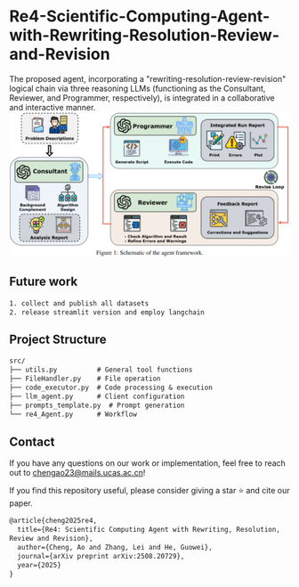 # Re4-Scientific-Computing-Agent-with-Rewriting-Resolution-Review-and-Revision
The proposed agent, incorporating a "rewriting-resolution-review-revision" logical chain via three reasoning LLMs (functioning as the Consultant, Reviewer, and Programmer, respectively), is integrated in a collaborative and interactive manner.
![schematic](schematic_re4.png)

## Future work
```
1. collect and publish all datasets
2. release streamlit version and employ langchain
```

## Project Structure
```
src/
├── utils.py          # General tool functions
├── FileHandler.py    # File operation
├── code_executor.py  # Code processing & execution  
├── llm_agent.py      # Client configuration
├── prompts_template.py  # Prompt generation
└── re4_Agent.py      # Workflow
```

## Contact
If you have any questions on our work or implementation, feel free to reach out to [chengao23@mails.ucas.ac.cn](mailto:chengao23@mails.ucas.ac.cn)!

If you find this repository useful, please consider giving a star ⭐ and cite our paper.

```
@article{cheng2025re4,
  title={Re4: Scientific Computing Agent with Rewriting, Resolution, Review and Revision},
  author={Cheng, Ao and Zhang, Lei and He, Guowei},
  journal={arXiv preprint arXiv:2508.20729},
  year={2025}
}
```
